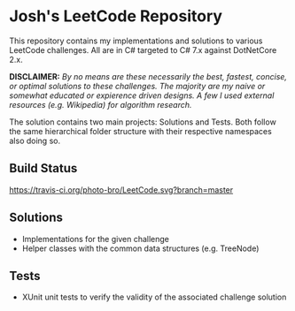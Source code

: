 ﻿# Josh's LeetCode Repository
This repository contains my implementations and solutions to various LeetCode challenges. All are in C# targeted to C# 7.x against DotNetCore 2.x.  

**DISCLAIMER:** *By no means are these necessarily the best, fastest, concise, or optimal solutions to these challenges. The majority are my naive or somewhat educated or expierence driven designs. A few I used external resources (e.g. Wikipedia) for algorithm research.*  
  
The solution contains two main projects: Solutions and Tests.   Both follow the same hierarchical folder structure with their respective namespaces also doing so.  

## Build Status
https://travis-ci.org/photo-bro/LeetCode.svg?branch=master 
  
## Solutions  
 - Implementations for the given challenge 
 - Helper classes with the common data structures (e.g. TreeNode)

  
## Tests  
- XUnit unit tests to verify the validity of the associated challenge solution